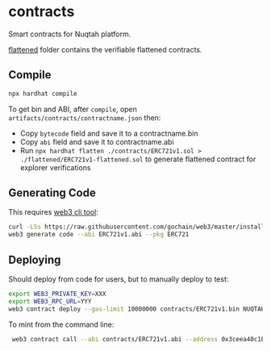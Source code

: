 # contracts

Smart contracts for Nuqtah platform.

[flattened](flattened) folder contains the verifiable flattened contracts.

## Compile

```sh
npx hardhat compile
```

To get bin and ABI, after `compile`, open `artifacts/contracts/contractname.json` then:

* Copy `bytecode` field and save it to a contractname.bin
* Copy `abi` field and save it to contractname.abi
* Run `npx hardhat flatten ./contracts/ERC721v1.sol > ./flattened/ERC721v1-flattened.sol` to generate flattened contract for explorer verifications

## Generating Code

This requires [web3 cli tool](https://github.com/gochain/web3):

```sh
curl -LSs https://raw.githubusercontent.com/gochain/web3/master/install.sh | sh
web3 generate code --abi ERC721v1.abi --pkg ERC721
```

## Deploying

Should deploy from code for users, but to manually deploy to test:

```sh
export WEB3_PRIVATE_KEY=XXX
export WEB3_RPC_URL=YYY
web3 contract deploy --gas-limit 10000000 contracts/ERC721v1.bin NUQTAH NUQTAH https://treeder-nuqtah-api-6v7w7qf4q9-8080.githubpreview.dev/v1/collections/WeliHA9t9HyHi2EbKAc9/metadata/ 0x40433dB26CD2581767eB372cBB4d513Ea550F652
```

To mint from the command line:

```sh
 web3 contract call --abi contracts/ERC721v1.abi --address 0x3ceea40c1b0759de0cd65b1151abb25bd9328950 --function safeMint 0xD5CedcDC13B20D917938Ca05dA04DE06590deCF2 1
 ```

 